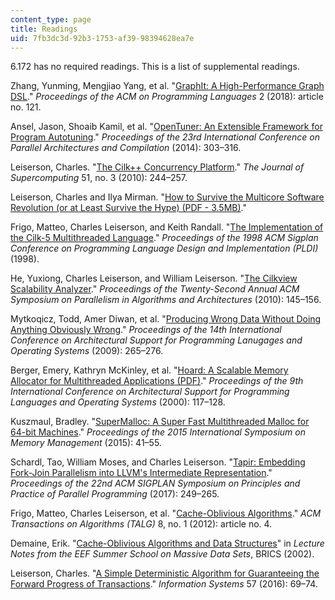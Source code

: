 ```yaml
---
content_type: page
title: Readings
uid: 7fb3dc3d-92b3-1753-af39-98394628ea7e
---
```


6.172 has no required readings. This is a list of supplemental readings. 

Zhang, Yunming, Mengjiao Yang, et al. "[GraphIt: A High-Performance Graph DSL](https://dl.acm.org/citation.cfm?id=3276491)." _Proceedings of the ACM on Programming Languages_ 2 (2018): article no. 121. 

Ansel, Jason, Shoaib Kamil, et al. "[OpenTuner: An Extensible Framework for Program Autotuning](https://dl.acm.org/citation.cfm?id=2628092)." _Proceedings of the 23rd International Conference on Parallel Architectures and Compilation_ (2014): 303–316. 

Leiserson, Charles. "[The Cilk++ Concurrency Platform](https://doi.org/10.1007/s11227-010-0405-3)." _The Journal of Supercomputing_ 51, no. 3 (2010): 244–257. 

Leiserson, Charles and Ilya Mirman. "[How to Survive the Multicore Software Revolution (or at Least Survive the Hype) (PDF - 3.5MB)](https://software.intel.com/sites/default/files/m/d/4/1/d/8/How_to_Survive_the_Multicore_Software_Revolution-1.pdf)." 

Frigo, Matteo, Charles Leiserson, and Keith Randall. "[The Implementation of the Cilk-5 Multithreaded Language](http://citeseerx.ist.psu.edu/viewdoc/summary?doi=10.1.1.52.2013)." _Proceedings of the 1998 ACM Sigplan Conference on Programming Language Design and Implementation (PLDI)_ (1998). 

He, Yuxiong, Charles Leiserson, and William Leiserson. "[The Cilkview Scalability Analyzer](https://dl.acm.org/citation.cfm?id=1810509)." _Proceedings of the Twenty-Second Annual ACM Symposium on Parallelism in Algorithms and Architectures_ (2010): 145–156. 

Mytkoqicz, Todd, Amer Diwan, et al. "[Producing Wrong Data Without Doing Anything Obviously Wrong](http://citeseerx.ist.psu.edu/viewdoc/summary;jsessionid=89208EC49C15A8D94A16CDD682C319FE?doi=10.1.1.163.8395)." _Proceedings of the 14th International Conference on Architectural Support for Programming Lanugages and Operating Systems_ (2009): 265–276. 

Berger, Emery, Kathryn McKinley, et al. "[Hoard: A Scalable Memory Allocator for Multithreaded Applications (PDF)](http://www.cs.utexas.edu/users/mckinley/papers/asplos-2000.pdf)." _Proceedings of the 9th International Conference on Architectural Support for Programming Languages and Operating Systems_ (2000): 117–128.

Kuszmaul, Bradley. "[SuperMalloc: A Super Fast Multithreaded Malloc for 64-bit Machines](https://dl.acm.org/citation.cfm?id=2754178)." _Proceedings of the 2015 International Symposium on Memory Management_ (2015): 41–55. 

Schardl, Tao, William Moses, and Charles Leiserson. "[Tapir: Embedding Fork-Join Parallelism into LLVM's Intermediate Representation](https://dl.acm.org/citation.cfm?id=3018758)." _Proceedings of the 22nd ACM SIGPLAN Symposium on Principles and Practice of Parallel Programming_ (2017): 249–265.

Frigo, Matteo, Charles Leiserson, et al. "[Cache-Oblivious Algorithms](https://dl.acm.org/citation.cfm?id=2071383)." _ACM Transactions on Algorithms (TALG)_ 8, no. 1 (2012): article no. 4. 

Demaine, Erik. "[Cache-Oblivious Algorithms and Data Structures](https://erikdemaine.org/papers/BRICS2002/)" in _Lecture Notes from the EEF Summer School on Massive Data Sets_, BRICS (2002).  

Leiserson, Charles. "[A Simple Deterministic Algorithm for Guaranteeing the Forward Progress of Transactions](https://dspace.mit.edu/handle/1721.1/114871)." _Information Systems_ 57 (2016): 69–74.